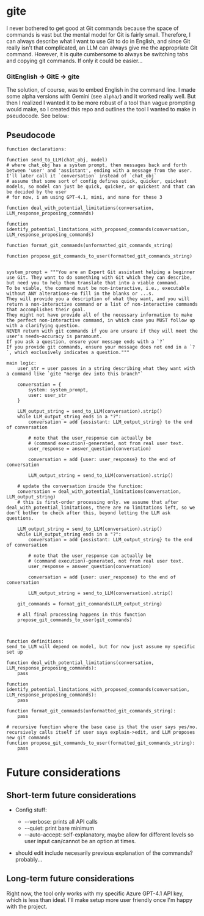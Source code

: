 # gite
I never bothered to get good at Git commands because
the space of commands is vast but the mental model for Git is fairly small.
Therefore, I can always describe what I want to use Git to do in English, and since
Git really isn't that complicated, an LLM can always give me the appropriate Git command.
However, it is quite cumbersome to always be switching tabs and copying git commands.
If only it could be easier...

### GitEnglish -> GitE -> gite
The solution, of course, was to embed English in the command line.
I made some alpha versions with Gemini (see `alpha/`)
and it worked really well.
But then I realized I wanted it to be more robust of a tool than vague prompting would make,
so I created this repo and outlines the tool I wanted to make in pseudocode. See below:

## Pseudocode
```pseudocode
function declarations:

function send_to_LLM(chat_obj, model)
# where chat_obj has a system prompt, then messages back and forth between 'user' and 'assistant', ending with a message from the user. I'll later call it `conversation` instead of `chat_obj`
# assume that some sort of config defines quick, quicker, quickest models, so model can just be quick, quicker, or quickest and that can be decided by the user
# for now, i am using GPT-4.1, mini, and nano for these 3

function deal_with_potential_limitations(conversation, LLM_response_proposing_commands)

function identify_potential_limitations_with_proposed_commands(conversation, LLM_response_proposing_commands)

function format_git_commands(unformatted_git_commands_string)

function propose_git_commands_to_user(formatted_git_commands_string)


system_prompt = """You are an Expert Git assistant helping a beginner use Git. They want to do something with Git which they can describe, but need you to help them translate that into a viable command.
To be viable, the command must be non-interactive, i.e., executable without ANY alterations—no fill in the blanks or ...s.
They will provide you a description of what they want, and you will return a non-interactive command or a list of non-interactive commands that accomplishes their goal.
They might not have provide all of the necessary information to make the perfect non-interactive command, in which case you MUST follow up with a clarifying question.
NEVER return with git commands if you are unsure if they will meet the user's needs—accuracy is paramount.
If you ask a question, ensure your message ends with a `?`
If you provide git commands, ensure your message does not end in a `?`, which exclusively indicates a question."""

main logic:
    user_str = user passes in a string describing what they want with a command like `gite "merge dev into this branch"`

    conversation = {
        system: system_prompt,
        user: user_str
    }

    LLM_output_string = send_to_LLM(conversation).strip()
    while LLM_output_string ends in a "?":
        conversation = add {assistant: LLM_output_string} to the end of conversation

        # note that the user_response can actually be
        # (command execution)-generated, not from real user text.
        user_response = answer_question(conversation)
        
        conversation = add {user: user_response} to the end of conversation

        LLM_output_string = send_to_LLM(conversation).strip()

    # update the conversation inside the function:
    conversation = deal_with_potential_limitations(conversation, LLM_output_string)
    # this is first-order processing only. we assume that after deal_with_potential_limitations, there are no limitations left, so we don't bother to check after this, beyond letting the LLM ask questions.

    LLM_output_string = send_to_LLM(conversation).strip()
    while LLM_output_string ends in a "?":
        conversation = add {assistant: LLM_output_string} to the end of conversation

        # note that the user_response can actually be
        # (command execution)-generated, not from real user text.
        user_response = answer_question(conversation)
        
        conversation = add {user: user_response} to the end of conversation

        LLM_output_string = send_to_LLM(conversation).strip()

    git_commands = format_git_commands(LLM_output_string)

    # all final processing happens in this function
    propose_git_commands_to_user(git_commands)



function definitions:
send_to_LLM will depend on model, but for now just assume my specific set up

function deal_with_potential_limitations(conversation, LLM_response_proposing_commands):
    pass

function identify_potential_limitations_with_proposed_commands(conversation, LLM_response_proposing_commands):
    pass

function format_git_commands(unformatted_git_commands_string):
    pass

# recursive function where the base case is that the user says yes/no. recursively calls itself if user says explain->edit, and LLM proposes new git commands
function propose_git_commands_to_user(formatted_git_commands_string):
    pass
```

# Future considerations
## Short-term future considerations
- Config stuff:
    - --verbose: prints all API calls
    - --quiet: print bare minimum
    - --auto-accept: self-explanatory, maybe allow for different levels so user input can/cannot be an option at times.

- should edit include necesarily previous explanation of the commands? probably...
## Long-term future considerations
Right now, the tool only works with my specific Azure GPT-4.1 API key, which is less than ideal. I'll make setup more user friendly once I'm happy with the project.

